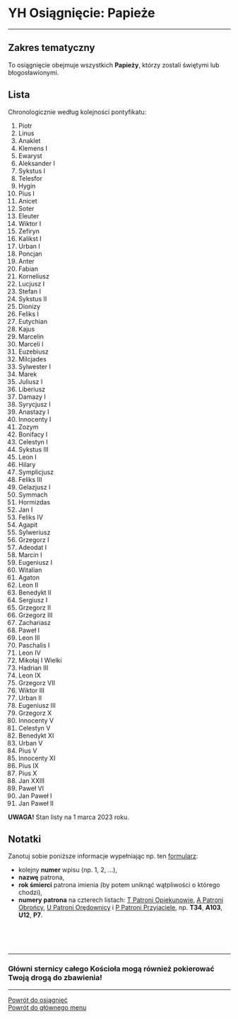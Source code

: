 # <span class="status status-list"><span class="status status-list">YH</span> Osiągnięcie: Papieże</span>
---
## Zakres tematyczny
To osiągnięcie obejmuje wszystkich **Papieży**, którzy zostali świętymi lub błogosławionymi.
## Lista
Chronologicznie według kolejności pontyfikatu:
1. Piotr
1. Linus
1. Anaklet
1. Klemens I
1. Ewaryst
1. Aleksander I
1. Sykstus I
1. Telesfor
1. Hygin
1. Pius I
1. Anicet
1. Soter
1. Eleuter
1. Wiktor I
1. Zefiryn
1. Kalikst I
1. Urban I
1. Poncjan
1. Anter
1. Fabian
1. Korneliusz
1. Lucjusz I
1. Stefan I
1. Sykstus II
1. Dionizy
1. Feliks I
1. Eutychian
1. Kajus
1. Marcelin
1. Marceli I
1. Euzebiusz
1. Milcjades
1. Sylwester I
1. Marek
1. Juliusz I
1. Liberiusz
1. Damazy I
1. Syrycjusz I
1. Anastazy I
1. Innocenty I
1. Zozym
1. Bonifacy I
1. Celestyn I
1. Sykstus III
1. Leon I
1. Hilary
1. Symplicjusz
1. Feliks III
1. Gelazjusz I
1. Symmach
1. Hormizdas
1. Jan I
1. Feliks IV
1. Agapit
1. Sylweriusz
1. Grzegorz I
1. Adeodat I
1. Marcin I
1. Eugeniusz I
1. Witalian
1. Agaton
1. Leon II
1. Benedykt II
1. Sergiusz I
1. Grzegorz II
1. Grzegorz III
1. Zachariasz
1. Paweł I
1. Leon III
1. Paschalis I
1. Leon IV
1. Mikołaj I Wielki
1. Hadrian III
1. Leon IX
1. Grzegorz VII
1. Wiktor III
1. Urban II
1. Eugeniusz III
1. Grzegorz X
1. Innocenty V
1. Celestyn V
1. Benedykt XI
1. Urban V
1. Pius V
1. Innocenty XI
1. Pius IX
1. Pius X
1. Jan XXIII
1. Paweł VI
1. Jan Paweł I
1. Jan Paweł II

**UWAGA!** Stan listy na 1 marca 2023 roku.
## Notatki
Zanotuj sobie poniższe informacje wypełniając np. ten [formularz](../../pl/pdf/lista_v1_yh_papieze.pdf):
- kolejny **numer** wpisu (np. 1, 2, ...),
- **nazwę** patrona,
- **rok śmierci** patrona imienia (by potem uniknąć wątpliwości o którego chodzi),
- **numery patrona** na czterech listach: [<span class="status status-list"><span class="status status-yellow">T</span> Patroni Opiekunowie</span>](patroni_opiekunowie.md), [<span class="status status-list"><span class="status status-blue">A</span> Patroni Obrońcy</span>](patroni_obroncy.md), [<span class="status status-list"><span class="status status-red">U</span> Patroni Orędownicy</span>](patroni_oredownicy.md) i [<span class="status status-list"><span class="status status-white">P</span> Patroni Przyjaciele</span>](patroni_przyjaciele.md), np. **T34**, **A103**, **U12**, **P7**.
<br />
<br />
<br />

---
### Główni sternicy całego Kościoła mogą również pokierować Twoją drogą do zbawienia!

---
[Powrót do osiągnięć](jak_zdobywac_osiagniecia.md)  
[Powrót do głównego menu](index.md)
